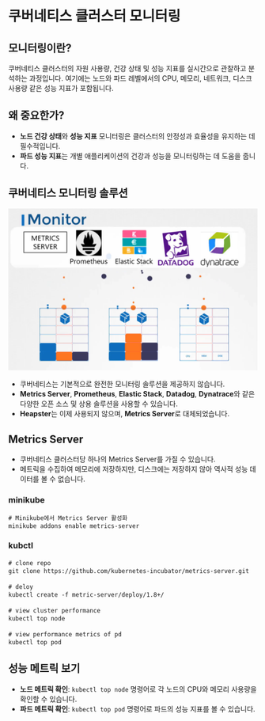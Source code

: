 # 쿠버네티스 클러스터 모니터링

## 모니터링이란?

쿠버네티스 클러스터의 자원 사용량, 건강 상태 및 성능 지표를 실시간으로 관찰하고 분석하는 과정입니다. 여기에는 노드와 파드 레벨에서의 CPU, 메모리, 네트워크, 디스크 사용량 같은 성능 지표가 포함됩니다.

## 왜 중요한가?

- **노드 건강 상태**와 **성능 지표** 모니터링은 클러스터의 안정성과 효율성을 유지하는 데 필수적입니다.
- **파드 성능 지표**는 개별 애플리케이션의 건강과 성능을 모니터링하는 데 도움을 줍니다.

## 쿠버네티스 모니터링 솔루션

![](2024-04-05-15-11-12.png)

- 쿠버네티스는 기본적으로 완전한 모니터링 솔루션을 제공하지 않습니다.
- **Metrics Server**, **Prometheus**, **Elastic Stack**, **Datadog**, **Dynatrace**와 같은 다양한 오픈 소스 및 상용 솔루션을 사용할 수 있습니다.
- **Heapster**는 이제 사용되지 않으며, **Metrics Server**로 대체되었습니다.

## Metrics Server

- 쿠버네티스 클러스터당 하나의 Metrics Server를 가질 수 있습니다.
- 메트릭을 수집하여 메모리에 저장하지만, 디스크에는 저장하지 않아 역사적 성능 데이터를 볼 수 없습니다.

### minikube

```shell
# Minikube에서 Metrics Server 활성화
minikube addons enable metrics-server
```

### kubctl

```shell
# clone repo
git clone https://github.com/kubernetes-incubator/metrics-server.git

# deloy
kubectl create -f metric-server/deploy/1.8+/

# view cluster performance
kubectl top node

# view performance metrics of pd
kubectl top pod
```

## 성능 메트릭 보기

- **노드 메트릭 확인**: `kubectl top node` 명령어로 각 노드의 CPU와 메모리 사용량을 확인할 수 있습니다.
- **파드 메트릭 확인**: `kubectl top pod` 명령어로 파드의 성능 지표를 볼 수 있습니다.
